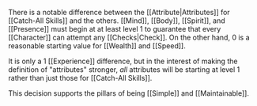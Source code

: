 There is a notable difference between the [[Attribute|Attributes]] for [[Catch-All Skills]] and the others. [[Mind]], [[Body]], [[Spirit]], and [[Presence]] must begin at at least level 1 to guarantee that every [[Character]] can attempt any [[Checks|Check]]. On the other hand, 0 is a reasonable starting value for [[Wealth]] and [[Speed]].

It is only a 1 [[Experience]] difference, but in the interest of making the definition of "attributes" stronger, *all* attributes will be starting at level 1 rather than just those for [[Catch-All Skills]].

This decision supports the pillars of being [[Simple]] and [[Maintainable]].
